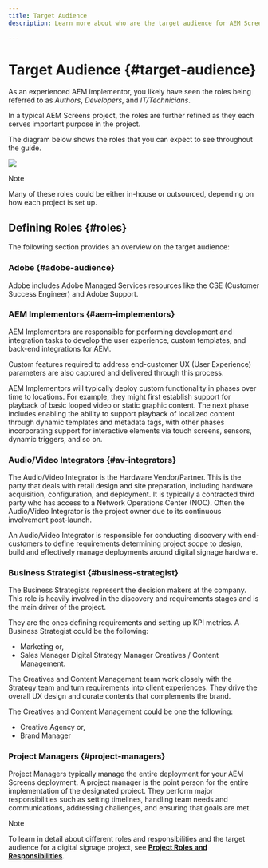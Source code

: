 ```yaml
---
title: Target Audience
description: Learn more about who are the target audience for AEM Screens Best Practices Guide.

---
```


# Target Audience {#target-audience}

As an experienced AEM implementor, you likely have seen the roles being referred to as *Authors*, *Developers*, and *IT/Technicians*.

In a typical AEM Screens project, the roles are further refined as they each serves important purpose in the project.

The diagram below shows the roles that you can expect to see throughout the guide.

![](/help/assets/roles-used.png)

>[!NOTE]
>Many of these roles could be either in-house or outsourced, depending on how each project is set up.

## Defining Roles {#roles}

The following section provides an overview on the target audience:

### Adobe {#adobe-audience}

Adobe includes Adobe Managed Services resources like the CSE (Customer Success Engineer) and Adobe Support.

### AEM Implementors {#aem-implementors}

AEM Implementors are responsible for performing development and integration tasks to develop the user experience, custom templates, and back-end integrations for AEM.

Custom features required to address end-customer UX (User Experience) parameters are also captured and delivered through this process.

AEM Implementors will typically deploy custom functionality in phases over time to locations. For example, they might first establish support for playback of basic looped video or static graphic content. The next phase includes enabling the ability to support playback of localized content through dynamic templates and metadata tags, with other phases incorporating support for interactive elements via touch screens, sensors, dynamic triggers, and so on.

### Audio/Video Integrators {#av-integrators}

The Audio/Video Integrator is the Hardware Vendor/Partner. This is the party that deals with retail design and site preparation, including hardware acquisition, configuration, and deployment. It is typically a contracted third party who has access to a Network Operations Center (NOC). Often the Audio/Video Integrator is the project owner due to its continuous involvement post-launch.

An Audio/Video Integrator is responsible for conducting discovery with end-customers to define requirements determining project scope to design, build and effectively manage deployments around digital signage hardware.

### Business Strategist {#business-strategist}

The Business Strategists represent the decision makers at the company. This role is heavily involved in the discovery and requirements stages and is the main driver of the project. 

They are the ones defining requirements and setting up KPI metrics. A Business Strategist could be the following:

* Marketing or,
* Sales Manager Digital Strategy Manager Creatives / Content Management.

The Creatives and Content Management team work closely with the Strategy team and turn requirements into client experiences. They drive the overall UX design and curate contents that complements the brand.

The Creatives and Content Management could be one the following:

* Creative Agency or,
* Brand Manager

### Project Managers {#project-managers}

Project Managers typically manage the entire deployment for your AEM Screens deployment. A project manager is the point person for the entire implementation of the designated project. They perform major responsibilities such as setting timelines, handling team needs and communications, addressing challenges, and ensuring that goals are met.

>[!NOTE]
>To learn in detail about different roles and responsibilities and the target audience for a digital signage project, see **[Project Roles and Responsibilities](https://experienceleague.adobe.com/en/docs/experience-manager-screens/user-guide/digital-signage-network/project-roles-responsibilities)**.
